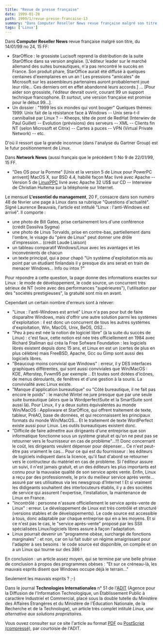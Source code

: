 ```yaml
---
title: "Revue de presse française"
date: 1999-01-28
path: 1999/1/revue-presse-francaise-13
summary: "Dans Computer Reseller News revue française malgré son titre, du 14/01/99 no 24, 15 FF: StarOffice : le grossiste Lucisoft reprend la distribution de la suite StarOffice dans sa version anglaise."
tags: ['Linux']
---
```


<P>Dans <B>Computer Reseller News</B> revue française malgré son titre, du
14/01/99 no 24, 15 FF:</P>

<UL>

<LI>StarOffice : le grossiste Lucisoft reprend la distribution de la suite
StarOffice dans sa version anglaise.
[L'éditeur leader sur le marché allemand des suites bureautiques, n'a pas
rencontré le succès en France. Son produit phare, StarOffice aurait été
diffusé à quelques centaines d'exemplaires en un an ! Les pressions
"amicales" de Microsoft sur les assembleurs partenaires auront probablement
joué leur rôle... Ces derniers ont en effet abandonné leurs accords.] ...
[Pour aider son grossiste, l'éditeur devrait ouvrir, courant 99 un support
technique francophone. Et surtout, une version française est promise pour
le début 99...].
<LI>Un dossier : "1999 les six mondes qui vont bouger" Quelques thèmes:
1999: Unix fait de la résistance face à Windows
--  Unix sera-t-il cannibalisé par Linux ?
--  Kheops, tête de pont de RedHat (Interwiev de Paul Guillet)
--  Evolution (prévisions) des serveurs
--  XML
--  Clients fin NT (selon Microsoft et Citrix)
--  Cartes à puces
--  VPN (Virtual Private Network)
--  etc.
</UL>

<P>D'où il ressort que la grande inconnue (dans l'analyse du Gartner Group)
est le futur positionnement de Linux.</P>

<P>Dans <B>Network News</B> (aussi français que le précédent !) No 9 de
22/01/99, 15 FF.</P>

<UL>

<LI>"Des OS pour la Pomme"
[Unix et la version 5 de Linux pour PowerPC arrivent]
MacOS X, sur BSD 4.4, habillé façon Mac livré avec Apache
--  Version 5 de <A HREF="http://www.linuxppc.com/">LinuxPPC</A> livré avec Apache 32 US$ sur CD
--  Interwiew de Christian Huitema sur la téléphonie sur Internet.
</UL>

<P>Le mensuel <B>L'essentiel du management</B>, 20 F, consacre dans son numéro
48 de février une page à Linux dans sa rubrique "Questions d'actualité".
Signé Laurence Beauvais, l'article est intitulé "Linux : l'anti-Windows
est arrivé". Il comporte :</P>

<UL>

<LI>une photo de Bill Gates, prise certainement lors d'une conférence
(crédit Dassilva Sygma)
<LI>une photo de Linus Torvalds, prise en contre-bas, partiellement dans
l'ombre, le visage du "père de Linux" peut donner une drôle
d'impression... (crédit Laude Liaison)
<LI>un tableau comparatif Windows/Linux avec les avantages et les
inconvénients de chacun
<LI>un texte principal, qui a pour chapô "Un système d'exploitation mis au
point par un étudiant finlandais il y presque dix ans serait en train de
menacer Windows... Info ou intox ?"
</UL>

<P>Pour répondre à cette question, la page donne des informations exactes
sur Linux : le mode de développement, le code source, un concurrent
très  sérieux de NT (voire avec des performances "supérieures"),
l'utilisation par des "sociétés prestigieuses", la gratuité sont mis en
avant.</P>

<P>Cependant un certain nombre d'erreurs sont à relever:</P>

<UL>

<LI>"Linux : l'anti-Windows est arrivé" Linux n'a pas pour but de faire
disparaître Windows, mais d'offrir une autre solution parmi les systèmes
d'exploitation : il est  donc un concurrent de tous les autres systèmes
d'exploitation, Win, MacOS, Unix, BeOS, OS2...
<LI>"Peu à peu est née la notion de logiciel libre" (à la suite du succès
de Linux) : c'est faux, cette notion est née très officiellement en 1984
avec Richard Stallman qui créa la Free Sofware Foundation : les
logiciels libres existent depuis donc 15 ans, et Linux en est un (certes
de plus en plus célèbre) mais FreeBSD, Apache, Gcc ou Gimp sont aussi
des logiciels libres.
<LI>"Beaucoup moins convivial que Windows" : erreur, il y DES interfaces
graphiques différentes, qui sont aussi conviviales que Win/MacOS : KDE,
Afterstep, Fvwm95 par exemple .. Et toutes sont dotées d'icônes, de
menus déroulants, de fenêtres et d'une gestion à la souris. La
convivialité avec Linux existe.
<LI>"Manque d'application bureautique" ou "Côté bureautique, il ne fait
pas encore le poids" : le marché Wintel ne jure presque que par une
seule suite bureautique (alors que la WordperfectSuite et la SmartSuite
sont aussi là). Pour Linux, il y a  deux suites équivalentes au monde
Win/MacOS : Applixware et StarOffice, qui offrent traitement de texte,
tableur, PréAO, base de données, et qui reconnaissent les principaux
formats du monde Win/MacOS... Et le traitement de texte WordPerfect
existe aussi pour Linux. Les outils bureautiques existent donc.
<LI>"Difficile de faire admettre aux dirigeants d'une entreprise que son
informatique fonctionne sous un système gratuit et qu'on ne peut pas se
retourner vers le fournisseur en cas de problème"...!!!
Donc concernant le coût, les dirigeants veulent dépenser pour
dépenser... Ce n'est peut-être pas vraiment le cas...
Pour ce qui est du fournisseur : les éditeurs de logiciels indiquent
dans la licence, qu'il faut d'abord se retourner vers le contructeur du
matériel  en cas de problème. Si l'éditeur assure un suivi, il n'est
jamais gratuit, et un des éditeurs les plus importants est connu pour la
mauvaise qualité de son service après vente. Enfin, Linux a reçu par des
professionnels, le prix du meilleur service après vente... assuré par
ses utilisateus via les newsgroup d'Internet ! Et si vraiment les
didigeants souhaitent des interlocuteurs établis, il y a des sociétés de
service qui assurent l'expertise, l'installation, la maintenance de
Linux en France.
<LI>"Incontrôlé : personne n'assure officiellement le service après-vente
de Linux" : erreur. Le développement de Linux est très contrôlé et
structuré (versions stables et de développements). Le code source est
accessible à tous, donc adaptable par chaque entreprise qui en a les
moyens. Et si ce n'est pas le cas, le "service après-vente" proposé par
les SSII spécialisées Linux/logiciels libres assure à façon
l'adaptation.
<LI>Linux pourrait devenir un "programme obèse, surchargé de fonctions
marginales" : et non, car on lui fait subir un régime amaigrissant pour
l'adapter à ses besoins : le code source est disponible, on compile et
on a un Linux qui tourne sur des 386 !
</UL>

<P>En conclusion : un article assez moyen, qui se termine par une belle
phrase de conclusion à propos des programmes obèses : "Et sur ce
créneau-là, les mauvais esprits disent que Windows occupe déjà le
terrain..."</P>

<P>Seulement les mauvais esprits ? ;-)</P>

<P>
Dans le journal <B>Technologies Internationales</B> n° 51 de l'<A HREF="http://www.adit.fr/">ADIT</A> (Agence pour la Diffusion de
l'Information Technologique, un Établissement Public à caractère
Industriel et Commercial, placé sous la double tutelle du Ministère
des Affaires Étrangères et du Ministère de l'Éducation Nationale, de
la Recherche et de la Technologie), un article très complet intitulé
<EM>Linux, une alternative aux solutions propriétaires</EM>.
</P>

<P>
Vous ouvez consulter sur ce site l'article au format <A HREF="http://www.linux-center.org/articles/9901/adit.pdf">PDF</A> ou <A HREF="http://www.linux-center.org/articles/9901/adit.ps.gz">PostScript
(compressé)</A>, par courtoisie de l'ADIT.
</P>


